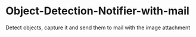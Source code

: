 # Object-Detection-Notifier-with-mail
Detect objects, capture it and send them to mail with the image attachment
